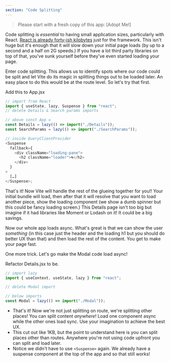 ```yaml
---
section: "Code Splitting"
---
```


> Please start with a fresh copy of this app: [Adopt Me!]

Code splitting is _essential_ to having small application sizes, particularly with React. [React is already forty-ish kilobytes][bundle] just for the framework. This isn't huge but it's enough that it will slow down your initial page loads (by up to a second and a half on 2G speeds.) If you have a lot third party libraries on top of that, you've sunk yourself before they've even started loading your page.

Enter code splitting. This allows us to identify spots where our code could be split and let Vite do its magic in splitting things out to be loaded later. An easy place to do this would be at the route level. So let's try that first.

Add this to App.jsx

```javascript
// import from React
import { useState, lazy, Suspense } from "react";
// delete Details & Search params imports

// above const App =
const Details = lazy(() => import("./Details"));
const SearchParams = lazy(() => import("./SearchParams"));

// inside QueryClientProvider
<Suspense
  fallback={
    <div className="loading-pane">
      <h2 className="loader">🌀</h2>
    </div>
  }
>
  […]
</Suspense>;
```

That's it! Now Vite will handle the rest of the glueing together for you!! Your initial bundle will load, then after that it will resolve that you want to load another piece, show the loading component (we show a dumb spinner but this could be fancy loading screen.) This Details page isn't too big but imagine if it had libraries like Moment or Lodash on it! It could be a big savings.

Now our whole app loads async. What's great is that we can show the user _something_ (in this case just the header and the loading h1 but you should do better UX than that) and then load the rest of the content. You get to make your page fast.

One more trick. Let's go make the Modal code load async!

Refactor Details.jsx to be.

```javascript
// import lazy
import { useContext, useState, lazy } from "react";

// delete Modal import

// below imports
const Modal = lazy(() => import("./Modal"));
```

- That's it! Now we're not just splitting on route, we're splitting other places! You can split content _anywhere_! Load one component async while the other ones load sync. Use your imagination to achieve the best UX.
- This cut out like 1KB, but the point to understand here is you can split places other than routes. Anywhere you're not using code upfront you can split and load later.
- Notice we didn't have to use `<Suspense>` again. We already have a suspense component at the top of the app and so that still works!


[bundle]: https://bundlephobia.com/package/react-dom@18.2.0
